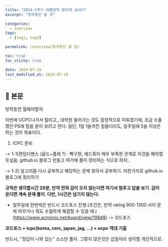 ```yaml
---
title: "2024-1학기 여름방학 알차게 보내기"
excerpt: "방학동안 할 것"

categories:
  - overview
tags:
  - [tag1, tag2]

permalink: /overview/방학동안 할 일/

toc: true
toc_sticky: true

date: 2024-07-19
last_modified_at: 2024-07-19
---
```


## 🦥 본문

방학동안 뭘해야할까

이번에 UCPC나가서 털리고,, 대학원 들어가는 것도 잠정적으로 미뤄졌기에, 조금 소홀했던 PS에 힘을 쏟아 보려고 한다. 일단, 1일 1솔까진 힘들더리도, 일주일에 5솔 이상은 하는 것이 목표이다. 

1. ICPC 준비

-> 1-1)랜덤디펜스 (골드~플레 ?) : 빡구현, 애드혹이 매우 부족한 관계로 이것을 해야할듯싶음. 
github.io 블로그 만들고 여기에 풀이 정리하는 식으로 하자.. 

-> 1-2) 알고리즘 다시 공부하고 해당하는 문제 찾아서 공부하기. 
마찬가지로 github.io 블로그에 정리하기

**규칙은 생각할시간 20분, 만약 전혀 감이 오지 않는다면 여기서 멈추고 답을 보기. 감이 온다면 계속 문제 풀이. 다만, 1시간은 넘기지 않는다.**

+ 일주일에 한번씩은 반드시 코드포스 진행.(조건은, 만약 rating 900-1300 사이 문제 아무거나 줘도 수월하게 해결할 수 있을 때.)
(https://www.acmicpc.net/board/view/19849) -> 코드포스 


**코드포스 + icpc(korea, cerc, japan, jag, …)  + ucpc 역대 기출**

반드시, "정답이 나와 있는" 소스만 풀자. 그렇지 않은것은 삽질이라 생각함 개인적으로.

